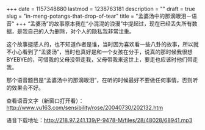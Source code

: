+++
date = 1157348880
lastmod = 1238763181
description = ""
draft = true
slug = "in-meng-potangs-that-drop-of-tear"
title = "孟婆汤中的那滴眼泪－语音"
+++
“孟婆汤”的故事原本我在“小混混的浪漫”中提起过，现在已经丢失所有数据，是我自己的人为删除，对个人的隐私我非常注重。

这个故事挺感人的，也不知道作者是谁，当时因为喜欢看一些八卦的故事，所以就不小心看到了“孟婆汤”，当时也真好是和一个女孩在分手，说真的那时候我很想BYEBYE的，可惜我的父母没带走我，父母带我来这世上，要走也应该时他们带走我。

那个语音题目是“孟婆汤中的那滴眼泪”，在听的时候最好不要做任何事情，否则听的效果会不好。  

查看语音文字（新窗口打开看）：
http://www.yu163.com/sensibility/rose/20040730/202132.htm  

语音下载地址：http://218.97.241.139/P-9478-M/files/28/48028/68941.mp3 
